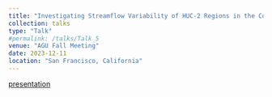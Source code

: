 ```yaml
---
title: "Investigating Streamflow Variability of HUC-2 Regions in the Contiguous United States from 2003 to 2022 Water Years"
collection: talks
type: "Talk"
#permalink: /talks/Talk_5
venue: "AGU Fall Meeting"
date: 2023-12-11
location: "San Francisco, California" 
---
```

[presentation](https://www.techrxiv.org/doi/full/10.22541/au.170052247.74488335)
